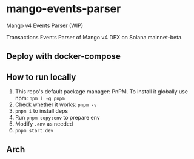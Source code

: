 # mango-events-parser
Mango v4 Events Parser (WIP)

Transactions Events Parser of Mango v4 DEX on Solana mainnet-beta.

## Deploy with docker-compose

## How to run locally
1. This repo's default package manager: PnPM. To install it globally use npm: `npm i -g pnpm`
2. Check whether it works: `pnpm -v`
3. `pnpm i` to install deps
4. Run `pnpm copy:env` to prepare env
5. Modify `.env` as needed
6. `pnpm start:dev`

## Arch




